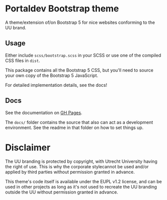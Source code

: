 # Portaldev Bootstrap theme

A theme/extension of/on Bootstrap 5 for nice websites conforming to the UU brand.

## Usage

Either include ``scss/bootstrap.scss`` in your SCSS or use one of the compiled CSS files in `dist`.

This package contains all the Bootstrap 5 CSS, but you'll need to source your own copy of the Bootstrap 5 JavaScript.

For detailed implementation details, see the docs!

## Docs

See the documentation on [GH Pages](https://dh-it-portal-development.github.io/bootstrap-theme/).

The ``docs/`` folder contains the source that also can act as a development environment. See the
readme in that folder on how to set things up.


# Disclaimer

The UU branding is protected by copyright, with Utrecht University having the right of use. This is why the corporate
stylecannot be used and/or applied by third parties without permission granted in advance.

This theme's code itself is available under the EUPL v1.2 license, and can be used in other projects as long as it's not
used to recreate the UU branding outside the UU without permission granted in advance.
